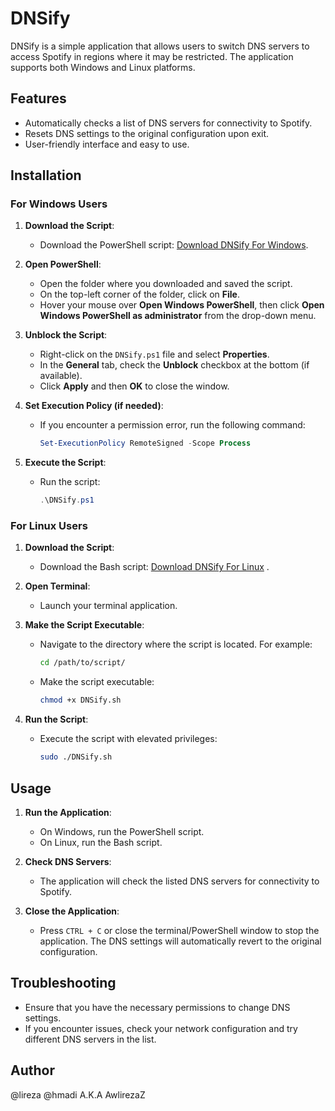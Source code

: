 # DNSify

DNSify is a simple application that allows users to switch DNS servers to access Spotify in regions where it may be restricted. The application supports both Windows and Linux platforms.

## Features
- Automatically checks a list of DNS servers for connectivity to Spotify.
- Resets DNS settings to the original configuration upon exit.
- User-friendly interface and easy to use.

## Installation

### For Windows Users

1. **Download the Script**:
   - Download the PowerShell script: [Download DNSify For Windows](https://github.com/AwlirezaZ/DNSify/blob/main/DNSify.ps1).
2. **Open PowerShell**:
   - Open the folder where you downloaded and saved the script.
   - On the top-left corner of the folder, click on **File**.
   - Hover your mouse over **Open Windows PowerShell**, then click **Open Windows PowerShell as administrator** from the drop-down menu.

3. **Unblock the Script**:
   - Right-click on the `DNSify.ps1` file and select **Properties**.
   - In the **General** tab, check the **Unblock** checkbox at the bottom (if available).
   - Click **Apply** and then **OK** to close the window.

4. **Set Execution Policy (if needed)**:
   - If you encounter a permission error, run the following command:
     ```powershell
     Set-ExecutionPolicy RemoteSigned -Scope Process
     ```

5. **Execute the Script**:
   - Run the script:
     ```powershell
     .\DNSify.ps1
     ```

### For Linux Users

1. **Download the Script**:
   - Download the Bash script: [Download DNSify For Linux](https://github.com/AwlirezaZ/DNSify/blob/main/DNSify.sh) .

2. **Open Terminal**:
   - Launch your terminal application.

3. **Make the Script Executable**:
   - Navigate to the directory where the script is located. For example:
     ```bash
     cd /path/to/script/
     ```
   - Make the script executable:
     ```bash
     chmod +x DNSify.sh
     ```

4. **Run the Script**:
   - Execute the script with elevated privileges:
     ```bash
     sudo ./DNSify.sh
     ```

## Usage

1. **Run the Application**:
   - On Windows, run the PowerShell script.
   - On Linux, run the Bash script.

2. **Check DNS Servers**:
   - The application will check the listed DNS servers for connectivity to Spotify.

3. **Close the Application**:
   - Press `CTRL + C` or close the terminal/PowerShell window to stop the application. The DNS settings will automatically revert to the original configuration.

## Troubleshooting
- Ensure that you have the necessary permissions to change DNS settings.
- If you encounter issues, check your network configuration and try different DNS servers in the list.


## Author
@lireza @hmadi A.K.A AwlirezaZ
